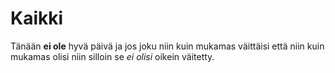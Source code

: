 # Kaikki

Tänään **ei ole** hyvä päivä ja jos joku niin kuin mukamas väittäisi että niin kuin mukamas olisi niin silloin se _ei olisi_ oikein väitetty.
